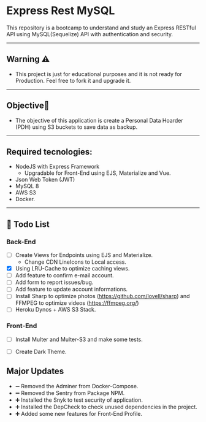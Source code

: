 # Express Rest MySQL 
This repository is a bootcamp to understand and study an Express RESTful API using MySQL(Sequelize) API with authentication and security.

------
## Warning ⚠
- This project is just for educational purposes and it is not ready for Production. Feel free to fork it and upgrade it.
------
## Objective🎯
- The objective of this application is create a Personal Data Hoarder (PDH) using S3 buckets to save data as backup.
------

## Required tecnologies:
- NodeJS with Express Framework
    - Upgradable for Front-End using EJS, Materialize and Vue.
- Json Web Token (JWT)
- MySQL 8
- AWS S3
- Docker.  

------
## 📃 Todo List

### Back-End
- [ ] Create Views for Endpoints using EJS and Materialize.
    - Change CDN LineIcons to Local access.
- [X] Using LRU-Cache to optimize caching views.
- [ ] Add feature to confirm e-mail account.
- [ ] Add form to report issues/bug.
- [ ] Add feature to update account informations.
- [ ] Install Sharp to optimize photos (https://github.com/lovell/sharp) and FFMPEG to optimize videos (https://ffmpeg.org/)
- [ ] Heroku Dynos + AWS S3 Stack. 

### Front-End
- [ ] Install Multer and Multer-S3 and make some tests.
- [ ] Create Dark Theme.


## Major Updates
- ➖ Removed the Adminer from Docker-Compose.
- ➖ Removed the Sentry from Package NPM.
- ➕ Installed the Snyk to test security of application.
- ➕ Installed the DepCheck to check unused dependencies in the project.
- ➕ Added some new features for Front-End Profile.